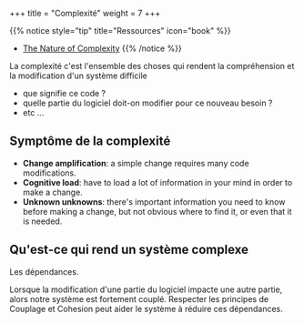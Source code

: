 +++
title = "Complexité"
weight = 7
+++

{{% notice style="tip" title="Ressources" icon="book" %}}
- [The Nature of Complexity](https://web.stanford.edu/~ouster/cgi-bin/cs190-winter18/lecture.php?topic=complexity)
{{% /notice %}}

La complexité c'est l'ensemble des choses qui rendent la compréhension et la modification d'un système difficile
- que signifie ce code ?
- quelle partie du logiciel doit-on modifier pour ce nouveau besoin ?
- etc ...

## Symptôme de la complexité  

- **Change amplification**: a simple change requires many code modifications.
- **Cognitive load**: have to load a lot of information in your mind in order to make a change.
- **Unknown unknowns**: there's important information you need to know before making a change, but not obvious where to find it, or even that it is needed. 

## Qu'est-ce qui rend un système complexe
Les dépendances. 

Lorsque la modification d'une partie du logiciel impacte une autre partie, alors notre système est fortement couplé. Respecter les principes de Couplage et Cohesion peut aider le système à réduire ces dépendances.